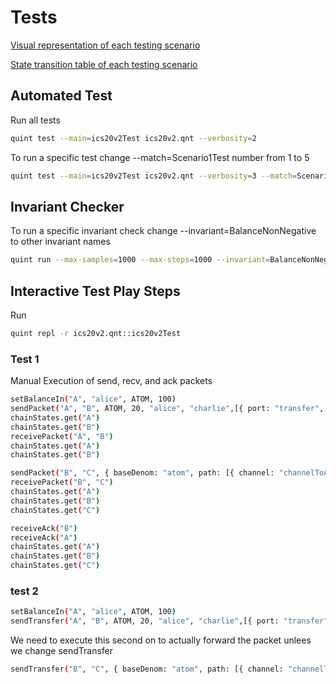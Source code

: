 # Tests

[Visual representation of each testing scenario](https://excalidraw.com/#json=imWPrnjVUYGRX0ruIxjii,bWrrA-vuQx43Sd7Z-pSB2w)

[State transition table of each testing scenario](https://docs.google.com/spreadsheets/d/1XCI6aNBfqDYhdOpzg0tFxaXwWCPRLaRXgiuPzvePRjk/edit#gid=2106405052)  

## Automated Test

Run all tests

```sh
quint test --main=ics20v2Test ics20v2.qnt --verbosity=2
```

To run a specific test change --match=Scenario1Test number from 1 to 5

```sh
quint test --main=ics20v2Test ics20v2.qnt --verbosity=3 --match=Scenario1Test
```

## Invariant Checker

To run a specific invariant check change --invariant=BalanceNonNegative to other invariant names

```sh
quint run --max-samples=1000 --max-steps=1000 --invariant=BalanceNonNegative --main=ics20v2Test ics20v2.qnt --verbosity=2
```

## Interactive Test Play Steps

Run

```sh
quint repl -r ics20v2.qnt::ics20v2Test
```

### Test 1

Manual Execution of send, recv, and ack packets

```sh
setBalanceIn("A", "alice", ATOM, 100)
sendPacket("A", "B", ATOM, 20, "alice", "charlie",[{ port: "transfer", channel: "channelToC" }])
chainStates.get("A")
chainStates.get("B")
receivePacket("A", "B")
chainStates.get("A")
chainStates.get("B")
```

```sh
sendPacket("B", "C", { baseDenom: "atom", path: [{ channel: "channelToA", port: "transfer" }]}, 20, "escrow_account", "charlie",[])
receivePacket("B", "C")
chainStates.get("A")
chainStates.get("B")
chainStates.get("C")
```

```sh
receiveAck("B")
receiveAck("A")
chainStates.get("A")
chainStates.get("B")
chainStates.get("C")
```

### test 2

```sh
setBalanceIn("A", "alice", ATOM, 100)
sendTransfer("A", "B", ATOM, 20, "alice", "charlie",[{ port: "transfer", channel: "channelToC" }])
```

We need to execute this second on to actually forward the packet unlees we change sendTransfer 

```sh
sendTransfer("B", "C", { baseDenom: "atom", path: [{ channel: "channelToA", port: "transfer" }]}, 20, "escrow_account", "charlie",[])
```
